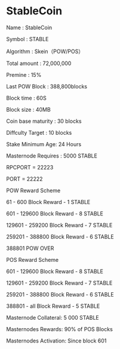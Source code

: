 # StableCoin
Name : StableCoin

Symbol : STABLE 

Algorithm : Skein（POW/POS）

Total amount : 72,000,000

Premine : 15%

Last POW Block : 388,800blocks

Block time : 60S

Block size : 40MB

Coin base maturity :  30 blocks

Diffculty Target : 10 blocks

Stake Minimum Age: 24 Hours

Masternode Requires : 5000 STABLE

RPCPORT = 22223

PORT = 22222

POW Reward Scheme

61 - 600 Block Reward - 1 STABLE

601 - 129600 Block Reward - 8 STABLE

129601 - 259200 Block Reward - 7 STABLE

259201 - 388800 Block Reward - 6 STABLE

388801 POW OVER

POS Reward Scheme

601 - 129600 Block Reward - 8 STABLE

129601 - 259200 Block Reward - 7 STABLE

259201 - 388800 Block Reward - 6 STABLE

388801 - all  Block Reward - 5 STABLE

Masternode Collateral: 5 000 STABLE

Masternodes Rewards: 90% of POS Blocks

Masternodes Activation: Since block 601
